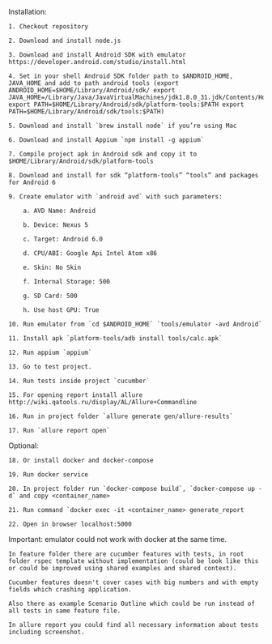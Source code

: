 Installation:

    1. Checkout repository

    2. Download and install node.js

    3. Download and install Android SDK with emulator https://developer.android.com/studio/install.html

    4. Set in your shell Android SDK folder path to $ANDROID_HOME, JAVA_HOME and add to path android tools (export ANDROID_HOME=$HOME/Library/Android/sdk/ export JAVA_HOME=/Library/Java/JavaVirtualMachines/jdk1.8.0_31.jdk/Contents/Home/ export PATH=$HOME/Library/Android/sdk/platform-tools:$PATH export PATH=$HOME/Library/Android/sdk/tools:$PATH)

    5. Download and install `brew install node` if you’re using Mac

    6. Download and install Appium `npm install -g appium`

    7. Compile project apk in Android sdk and copy it to $HOME/Library/Android/sdk/platform-tools

    8. Download and install for sdk “platform-tools” “tools” and packages for Android 6

    9. Create emulator with `android avd` with such parameters:

        a. AVD Name: Android

        b. Device: Nexus 5

        c. Target: Android 6.0

        d. CPU/ABI: Google Api Intel Atom x86

        e. Skin: No Skin

        f. Internal Storage: 500

        g. SD Card: 500

        h. Use host GPU: True

    10. Run emulator from `cd $ANDROID_HOME` `tools/emulator -avd Android`

    11. Install apk `platform-tools/adb install tools/calc.apk`

    12. Run appium `appium`

    13. Go to test project.

    14. Run tests inside project `cucumber`

    15. For opening report install allure http://wiki.qatools.ru/display/AL/Allure+Commandline

    16. Run in project folder `allure generate gen/allure-results`

    17. Run `allure report open`

Optional:

    18. Or install docker and docker-compose

    19. Run docker service

    20. In project folder run `docker-compose build`, `docker-compose up -d` and copy <container_name>

    21. Run command `docker exec -it <container_name> generate_report

    22. Open in browser localhost:5000

Important: emulator could not work with docker at the same time.

	In feature folder there are cucumber features with tests, in root folder rspec template without implementation (could be look like this or could be improved using shared examples and shared context).

	Cucumber features doesn't cover cases with big numbers and with empty fields which crashing application.

	Also there as example Scenario Outline which could be run instead of all tests in same feature file.

	In allure report you could find all necessary information about tests including screenshot.


